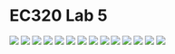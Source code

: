 # EC320 Lab 5

![](https://github.com/cobriant/tidyverse_illustrated/blob/main/Learning%20the%20Tidyverse-33.jpg)
![](https://github.com/cobriant/tidyverse_illustrated/blob/main/Learning%20the%20Tidyverse-34.jpg)
![](https://github.com/cobriant/tidyverse_illustrated/blob/main/Learning%20the%20Tidyverse-35.jpg)
![](https://github.com/cobriant/tidyverse_illustrated/blob/main/Learning%20the%20Tidyverse-36.jpg)
![](https://github.com/cobriant/tidyverse_illustrated/blob/main/Learning%20the%20Tidyverse-37.jpg)
![](https://github.com/cobriant/tidyverse_illustrated/blob/main/Learning%20the%20Tidyverse-38.jpg)
![](https://github.com/cobriant/tidyverse_illustrated/blob/main/Learning%20the%20Tidyverse-39.jpg)
![](https://github.com/cobriant/tidyverse_illustrated/blob/main/Learning%20the%20Tidyverse-40.jpg)
![](https://github.com/cobriant/tidyverse_illustrated/blob/main/Learning%20the%20Tidyverse-41.jpg)
![](https://github.com/cobriant/tidyverse_illustrated/blob/main/Learning%20the%20Tidyverse-42.jpg)
![](https://github.com/cobriant/tidyverse_illustrated/blob/main/Learning%20the%20Tidyverse-43.jpg)
![](https://github.com/cobriant/tidyverse_illustrated/blob/main/Learning%20the%20Tidyverse-44.jpg)
![](https://github.com/cobriant/tidyverse_illustrated/blob/main/Learning%20the%20Tidyverse-45.jpg)
![](https://github.com/cobriant/tidyverse_illustrated/blob/main/Learning%20the%20Tidyverse-46.jpg)
